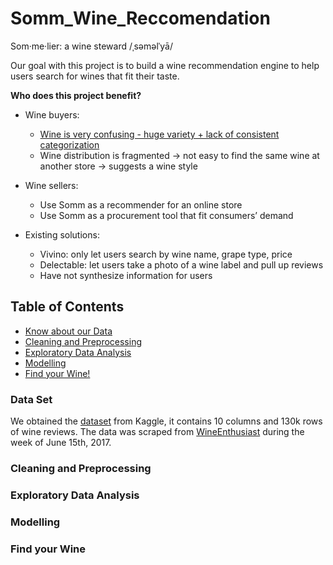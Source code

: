 # Somm_Wine_Reccomendation
Som·me·lier: a wine steward /ˌsəməlˈyā/

Our goal with this project is to build a wine recommendation engine to help users search for wines that fit their taste.

**Who does this project benefit?**

- Wine buyers:
    * [Wine is very confusing - huge variety + lack of consistent categorization](https://www.vox.com/the-goods/2020/3/4/21152752/understanding-wine-complicated-learning-education)
    * Wine distribution is fragmented → not easy to find the same wine at another store → suggests a wine style

- Wine sellers: 
    * Use Somm as a recommender for an online store
    * Use Somm as a procurement tool that fit consumers’ demand

- Existing solutions:
    * Vivino: only let users search by wine name, grape type, price
    * Delectable: let users take a photo of a wine label and pull up reviews
    * Have not synthesize information for users 


## Table of Contents
- [Know about our Data](#data-set)
- [Cleaning and Preprocessing](#cleaning-and-preprocessing)
- [Exploratory Data Analysis](#exploratory-data-analysis)
- [Modelling](#modelling)
- [Find your Wine!](#find-your-wine)


### Data Set 
We obtained the [dataset](https://www.kaggle.com/datasets/zynicide/wine-reviews) from Kaggle, it contains 10 columns and 130k rows of wine reviews. The data was scraped from [WineEnthusiast](wineenthusiast.com/?s=&drink_type=wine) during the week of June 15th, 2017.

### Cleaning and Preprocessing

### Exploratory Data Analysis

### Modelling

### Find your Wine











